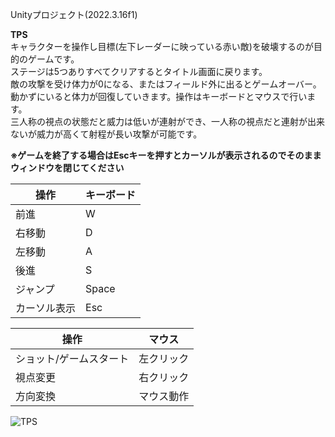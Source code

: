 Unityプロジェクト(2022.3.16f1)

**TPS**  
キャラクターを操作し目標(左下レーダーに映っている赤い敵)を破壊するのが目的のゲームです。  
ステージは5つありすべてクリアするとタイトル画面に戻ります。  
敵の攻撃を受け体力が0になる、またはフィールド外に出るとゲームオーバー。  
動かずにいると体力が回復していきます。操作はキーボードとマウスで行います。  
三人称の視点の状態だと威力は低いが連射ができ、一人称の視点だと連射が出来ないが威力が高くて射程が長い攻撃が可能です。  

**※ゲームを終了する場合はEscキーを押すとカーソルが表示されるのでそのままウィンドウを閉じてください**

|操作         |キーボード           |
|-------------|---------------------|
|前進        |W	            |
|右移動       |D	            |
|左移動         |A	          |
|後進         |S   	            |
|ジャンプ      |Space               |
|カーソル表示      |Esc               |

|操作         |マウス           |
|-------------|---------------------|
|ショット/ゲームスタート        |左クリック	            |
|視点変更       |右クリック	            |
|方向変換         |マウス動作	          |

![TPS](https://github.com/user-attachments/assets/7c2229ea-cd22-485d-a4b2-4f332ef4f2a6)
